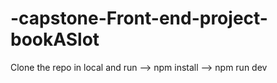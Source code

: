 # -capstone-Front-end-project-bookASlot
Clone the repo in local and run 
--> npm install
--> npm run dev
